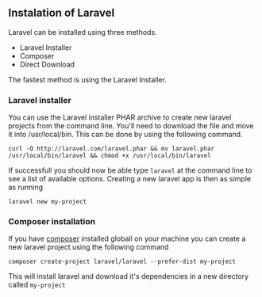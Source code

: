 ## Instalation of Laravel

Laravel can be installed using three methods.

- Laravel Installer
- Composer
- Direct Download

The fastest method is using the Laravel Installer.

### Laravel installer

You can use the Laravel installer PHAR archive to create new laravel projects from the command line. You'll need to download the file and move it into /usr/local/bin.
This can be done by using the following command.

```
curl -O http://laravel.com/laravel.phar && mv laravel.phar /usr/local/bin/laravel && chmod +x /usr/local/bin/laravel
```

If successfull you should now be able type `laravel` at the command line to see a list of available options. Creating a new laravel app is then as simple as running

```
laravel new my-project
```


### Composer installation

If you have [composer](http://getcomposer.org/) installed globall on your machine you can create a new laravel project using the following command

```
composer create-project laravel/laravel --prefer-dist my-project
```

This will install laravel and download it's dependencies in a new directory called `my-project`


